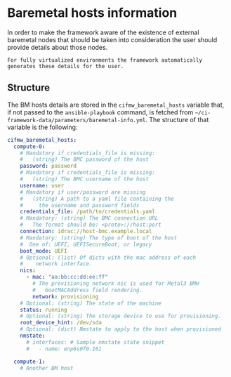 # Baremetal hosts information

In order to make the framework aware of the existence of external
baremetal nodes that should be taken into consideration the user should
provide details about those nodes.

~~~{tip}
For fully virtualized environments the framework automatically
generates these details for the user.
~~~

## Structure

The BM hosts details are stored in the `cifmw_baremetal_hosts` variable that,
if not passed to the `ansible-playbook` command, is fetched from
`~/ci-framework-data/parameters/baremetal-info.yml`.
The structure of that variable is the following:

```yaml
cifmw_baremetal_hosts:
  compute-0:
    # Mandatory if credentials_file is missing:
    #   (string) The BMC password of the host
    password: password
    # Mandatory if credentials_file is missing:
    #   (string) The BMC username of the host
    username: user
    # Mandatory if user/password are missing
    #   (string) A path to a yaml file containing the
    #     the username and password fields
    credentials_file: /path/to/credentials.yaml
    # Mandatory: (string) The BMC connection URL
    #   The format should be: <proto>://host:port
    connection: idrac://host-bmc.example.local
    # Mandatory: (string) The type of boot of the host
    #  One of: UEFI, UEFISecureBoot, or legacy
    boot_mode: UEFI
    # Optional: (list) Of dicts with the mac address of each
    #    network interface.
    nics:
      - mac: "aa:bb:cc:dd:ee:ff"
        # The provisioning network nic is used for Metal3 BMH
        #   bootMACAddress field rendering.
        network: provisioning
    # Optional: (string) The state of the machine
    status: running
    # Optional: (string) The storage device to use for provisioning.
    root_device_hint: /dev/sda
    # Optional: (dict) Nmstate to apply to the host when provisioned
    nmstate:
      # interfaces: # Sample nmstate state snippet
      #   - name: enp6s0f0.161

  compute-1:
    # Another BM host
```
